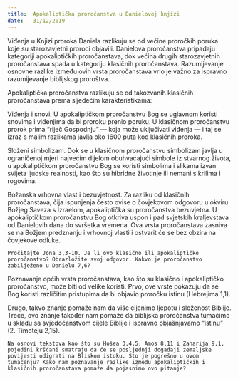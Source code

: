 ```yaml
---
title:  Apokaliptička proročanstva u Danielovoj knjizi
date:   31/12/2019
---
```


Viđenja u Knjizi proroka Daniela razlikuju se od većine proročkih poruka koje su starozavjetni proroci objavili. Danielova proročanstva pripadaju kategoriji apokaliptičkih proročanstava, dok većina drugih starozavjetnih proročanstava spada u kategoriju klasičnih proročanstava. Razumijevanje osnovne razlike između ovih vrsta proročanstava vrlo je važno za ispravno razumijevanje biblijskog proroštva.

Apokaliptička proročanstva razlikuju se od takozvanih klasičnih proročanstava prema sljedećim karakteristikama:

Viđenja i snovi. U apokaliptičkom proročanstvu Bog se uglavnom koristi snovima i viđenjima da bi proroku prenio poruku. U klasičnom proročanstvu prorok prima “riječ Gospodnju” — koja može uključivati viđenja — i taj se izraz s malim razlikama javlja oko 1600 puta kod klasičnih proroka.

Složeni simbolizam. Dok se u klasičnom proročanstvu simbolizam javlja u ograničenoj mjeri najvećim dijelom obuhvaćajući simbole iz stvarnog života, u apokaliptičkom proročanstvu Bog se koristi simbolima i slikama izvan svijeta ljudske realnosti, kao što su hibridne životinje ili nemani s krilima i rogovima.

Božanska vrhovna vlast i bezuvjetnost. Za razliku od klasičnih proročanstava, čija ispunjenja često ovise o čovjekovom odgovoru u okviru Božjeg Saveza s Izraelom, apokaliptička su proročanstva bezuvjetna. U apokaliptičkom proročanstvu Bog otkriva uspon i pad svjetskih kraljevstava od Danielovih dana do svršetka vremena. Ova vrsta proročanstava zasniva se na Božjem predznanju i vrhovnoj vlasti i ostvarit će se bez obzira na čovjekove odluke.

`Pročitajte Jona 3,3-10. Je li ovo klasično ili apokaliptičko proročanstvo? Obrazložite svoj odgovor. Kakvo je proročanstvo zabilježeno u Danielu 7,6?`

Poznavanje općih vrsta proročanstava, kao što su klasično i apokaliptičko proročanstvo, može biti od velike koristi. Prvo, ove vrste pokazuju da se Bog koristi različitim pristupima da bi objavio proročku istinu (Hebrejima 1,1).

Drugo, takvo znanje pomaže nam da više cijenimo ljepotu i složenost Biblije. Treće, ovo znanje također nam pomaže da biblijska proročanstva tumačimo u skladu sa svjedočanstvom cijele Biblije i ispravno objašnjavamo “istinu” (2. Timoteju 2,15).

`Na osnovi tekstova kao što su Hošea 3,4.5; Amos 8,11 i Zaharija 9,1, pojedini kršćani smatraju da će se posljednji događaji zemaljske povijesti odigrati na Bliskom istoku. Što je pogrešno u ovom tumačenju? Kako nam poznavanje razlike između apokaliptičkih i klasičnih proročanstava pomaže da pojasnimo ovo pitanje?`
